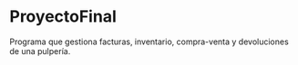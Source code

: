 # ProyectoFinal
Programa que gestiona facturas, inventario, compra-venta y devoluciones de una pulpería. 
